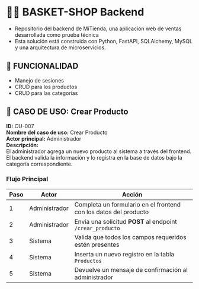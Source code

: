 # 🛒🏀 BASKET-SHOP Backend

- Repositorio del backend de MiTienda, una aplicación web de ventas desarrollada como prueba técnica
- Esta solución está construida con Python, FastAPI, SQLAlchemy, MySQL y una arquitectura de microservicios.


## 🔧 FUNCIONALIDAD

- Manejo de sesiones
- CRUD para los productos
- CRUD para las categorias


## 📄 CASO DE USO: Crear Producto

**ID:** CU-007  
**Nombre del caso de uso:** Crear Producto  
**Actor principal:** Administrador  
**Descripción:**  
El administrador agrega un nuevo producto al sistema a través del frontend. El backend valida la información y lo registra en la base de datos bajo la categoría correspondiente.


### Flujo Principal

| Paso | Actor       | Acción |
|------|------------|--------|
| 1    | Administrador | Completa un formulario en el frontend con los datos del producto |
| 2    | Administrador | Envía una solicitud **POST** al endpoint `/crear_producto` |
| 3    | Sistema       | Valida que todos los campos requeridos estén presentes |
| 4    | Sistema       | Inserta un nuevo registro en la tabla `Productos` |
| 5    | Sistema       | Devuelve un mensaje de confirmación al administrador |
